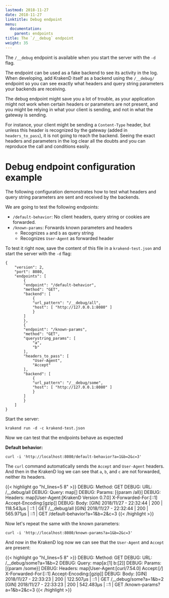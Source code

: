 ```yaml
---
lastmod: 2018-11-27
date: 2018-11-27
linktitle: Debug endpoint
menu:
  documentation:
    parent: endpoints
title: The `/__debug` endpoint
weight: 35
---
```

The `/__debug` endpoint is available when you start the server with the `-d` flag.

The endpoint can be used as a fake backend to see its activity in the log. When developing, add KrakenD itself as a backend using the `/__debug/` endpoint so you can see exactly what headers and query string parameters your backends are receiving.

The debug endpoint might save you a lot of trouble, as your application might not work when certain headers or parameters are not present, and you might be relying in what your client is sending, and not in what the gateway is sending.

For instance, your client might be sending a `Content-Type` header, but unless this header is recognized by the gateway (added in `headers_to_pass`), it is not going to reach the backend. Seeing the exact headers and parameters in the log clear all the doubts and you can reproduce the call and conditions easily.

# Debug endpoint configuration example
The following configuration demonstrates how to test what headers and query string parameters are sent and received by the backends.

We are going to test the following endpoints:

- `/default-behavior`: No client headers, query string or cookies are forwarded.
- `/known-params`: Forwards known parameters and headers
    - Recognizes `a` and `b` as query string
    - Recognizes `User-Agent` as forwarded header

To test it right now, save the content of this file in a `krakend-test.json` and start the server with the `-d` flag:

    {
        "version": 2,
        "port": 8080,
        "endpoints": [
            {
            "endpoint": "/default-behavior",
            "method": "GET",
            "backend": [
                {
                "url_pattern": "/__debug/all",
                "host": [ "http://127.0.0.1:8080" ]
                }
            ]
            },
            {
            "endpoint": "/known-params",
            "method": "GET",
            "querystring_params": [
                "a",
                "b"
            ],
            "headers_to_pass": [
                "User-Agent",
                "Accept"
            ],
            "backend": [
                {
                "url_pattern": "/__debug/some",
                "host": [ "http://127.0.0.1:8080" ]
                }
            ]
            }
        ]
    }

Start the server:

    krakend run -d -c krakend-test.json


Now we can test that the endpoints behave as expected

**Default behavior:**

    curl -i 'http://localhost:8080/default-behavior?a=1&b=2&c=3'

The `curl` command automatically sends the `Accept` and `User-Agent` headers. And then in the KrakenD log we can see that `a`, `b`, and `c` are not forwarded, neither its headers.

{{< highlight go "hl_lines=5 8" >}}
DEBUG: Method: GET
DEBUG: URL: /__debug/all
DEBUG: Query: map[]
DEBUG: Params: [{param /all}]
DEBUG: Headers: map[User-Agent:[KrakenD Version 0.7.0] X-Forwarded-For:[::1] Accept-Encoding:[gzip]]
DEBUG: Body:
[GIN] 2018/11/27 - 22:32:44 | 200 |     118.543µs |             ::1 | GET      /__debug/all
[GIN] 2018/11/27 - 22:32:44 | 200 |     565.971µs |             ::1 | GET      /default-behavior?a=1&b=2&c=3
{{< /highlight >}}

Now let's repeat the same with the known parameters:

    curl -i 'http://localhost:8080/known-params?a=1&b=2&c=3'

And now in the KrakenD log now we can see that the `User-Agent` and `Accept` are present:

{{< highlight go "hl_lines=5 8" >}}
DEBUG: Method: GET
 DEBUG: URL: /__debug/some?a=1&b=2
 DEBUG: Query: map[a:[1] b:[2]]
 DEBUG: Params: [{param /some}]
 DEBUG: Headers: map[User-Agent:[curl/7.54.0] Accept:[*/*] X-Forwarded-For:[::1] Accept-Encoding:[gzip]]
 DEBUG: Body:
[GIN] 2018/11/27 - 22:33:23 | 200 |     122.507µs |             ::1 | GET      /__debug/some?a=1&b=2
[GIN] 2018/11/27 - 22:33:23 | 200 |     542.483µs |             ::1 | GET      /known-params?a=1&b=2&c=3
{{< /highlight >}}



